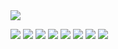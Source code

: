 <img src="https://i.imgur.com/Ob7aOEn.png"/>

<p float="left">
  <img src="https://media.giphy.com/media/kyoxrhAK1FqJbWe2UK/giphy.gif"/>
  <img src="https://media.giphy.com/media/QZ7sMYoyS9dtsjaYAn/giphy.gif"/>
  <img src="https://media.giphy.com/media/j1gKlO4uAZM10dYXya/giphy.gif"/>
  <img src="https://media.giphy.com/media/kfjRaDaE7xzVNJdGfr/giphy.gif"/>
  <img src="https://media.giphy.com/media/dC4FWH4NDOq76CUz68/giphy.gif"/>
  <img src="https://media.giphy.com/media/YSqWsc9dSjkLTLUCWU/giphy.gif"/>
  <img src="https://media.giphy.com/media/Rgz7qmqwOImQxM8ygX/giphy.gif"/>
  <img src="https://media.giphy.com/media/RLOvYGkKt6jvsIyovu/giphy.gif"/>
</p>
